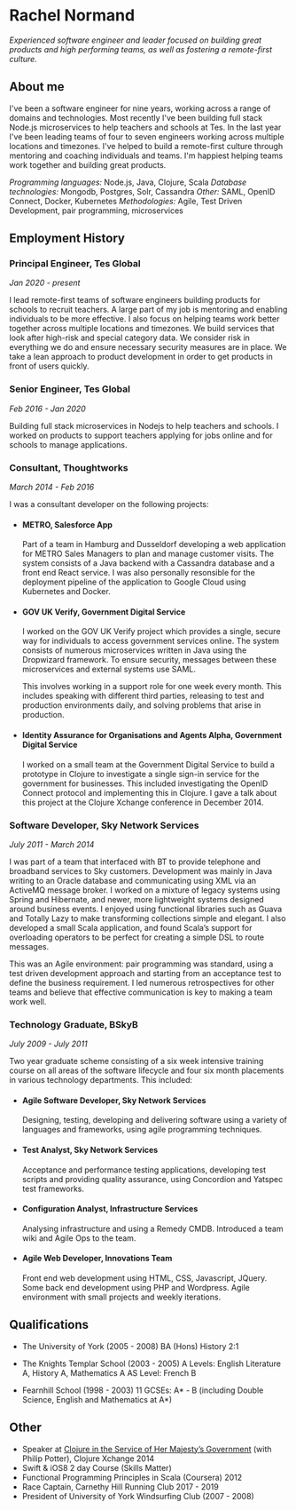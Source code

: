 # Rachel Normand
_Experienced software engineer and leader focused on building great products and high performing teams, as well as fostering a remote-first culture._

## About me
I've been a software engineer for nine years, working across a range of domains and technologies. Most recently I've been building full stack Node.js microservices to help teachers and schools at Tes. In the last year I've been leading teams of four to seven engineers working across multiple locations and timezones. I've helped to build a remote-first culture through mentoring and coaching individuals and teams. I'm happiest helping teams work together and building great products.

_Programming languages:_ Node.js, Java, Clojure, Scala
_Database technologies:_ Mongodb, Postgres, Solr, Cassandra
_Other:_ SAML, OpenID Connect, Docker, Kubernetes
_Methodologies:_ Agile, Test Driven Development, pair programming, microservices

## Employment History

### Principal Engineer, Tes Global
_Jan 2020 - present_

I lead remote-first teams of software engineers building products for schools to recruit teachers. A large part of my job is mentoring and enabling individuals to be more effective. I also focus on helping teams work better together across multiple locations and timezones. We build services that look after high-risk and special category data. We consider risk in everything we do and ensure necessary security measures are in place. We take a lean approach to product development in order to get products in front of users quickly.

### Senior Engineer, Tes Global
_Feb 2016 - Jan 2020_

Building full stack microservices in Nodejs to help teachers and schools. I worked on products to support teachers applying for jobs online and for schools to manage applications.

### Consultant, Thoughtworks
_March 2014 - Feb 2016_

I was a consultant developer on the following projects:

* #### METRO, Salesforce App
  Part of a team in Hamburg and Dusseldorf developing a web application for METRO Sales Managers to plan and manage customer visits. The system consists of a Java backend with a Cassandra database and a front end React service. I was also personally resonsible for the deployment pipeline of the application to Google Cloud using Kubernetes and Docker.

* #### GOV UK Verify, Government Digital Service
  I worked on the GOV UK Verify project which provides a single, secure way for individuals to access government services online. The system consists of numerous microservices written in Java using the Dropwizard framework. To ensure security, messages between these microservices and external systems use SAML.

  This involves working in a support role for one week every month. This includes speaking with different third parties, releasing to test and production environments daily, and solving problems that arise in production.

* #### Identity Assurance for Organisations and Agents Alpha, Government Digital Service
  I worked on a small team at the Government Digital Service to build a prototype in Clojure to investigate a single sign-in service for the government for businesses. This included investigating the OpenID Connect protocol and implementing this in Clojure. I gave a talk about this project at the Clojure Xchange conference in December 2014.

### Software Developer, Sky Network Services
_July 2011 - March 2014_

I was part of a team that interfaced with BT to provide telephone and broadband services to Sky customers. Development was mainly in Java writing to an Oracle database and communicating using XML via an ActiveMQ message broker. I worked on a mixture of legacy systems using Spring and Hibernate, and newer, more lightweight systems designed around business events. I enjoyed using functional libraries such as Guava and Totally Lazy to make transforming collections simple and elegant. I also developed a small Scala application, and found Scala’s support for overloading operators to be perfect for creating a simple DSL to route messages.

This was an Agile environment: pair programming was standard, using a test driven development approach and starting from an acceptance test to define the business requirement. I led numerous retrospectives for other teams and believe that effective communication is key to making a team work well.

### Technology Graduate, BSkyB
_July 2009 - July 2011_

Two year graduate scheme consisting of a six week intensive training course on all areas of the software lifecycle and four six month placements in various technology departments. This included:

* #### Agile Software Developer, Sky Network Services
  Designing, testing, developing and delivering software using a variety of languages and frameworks, using agile programming techniques.

* #### Test Analyst, Sky Network Services
  Acceptance and performance testing applications, developing test scripts and providing quality assurance, using Concordion and Yatspec test frameworks.

* #### Configuration Analyst, Infrastructure Services
  Analysing infrastructure and using a Remedy CMDB. Introduced a team wiki and Agile Ops to the team.

* #### Agile Web Developer, Innovations Team
  Front end web development using HTML, CSS, Javascript, JQuery. Some back end development using PHP and Wordpress. Agile environment with small projects and weekly iterations.

## Qualifications
* The University of York (2005 - 2008)
  BA (Hons) History 2:1

* The Knights Templar School (2003 - 2005)
  A Levels: English Literature A, History A, Mathematics A
  AS Level: French B

* Fearnhill School (1998 - 2003)
  11 GCSEs: A* - B (including Double Science, English and Mathematics at A*)

## Other
* Speaker at [Clojure in the Service of Her Majesty’s Government](http://tinyurl.com/rnewstead-clj-talk) (with Philip Potter), Clojure Xchange 2014
* Swift & iOS8 2 day Course (Skills Matter)
* Functional Programming Principles in Scala (Coursera) 2012
* Race Captain, Carnethy Hill Running Club 2017 - 2019
* President of University of York Windsurfing Club (2007 - 2008)

